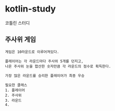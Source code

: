 # kotlin-study
코틀린 스터디

## 주사위 게임

```text
게임은 10라운드로 이루어져있다.

플레이어는 각 라운드마다 주사위 5개를 던지고,
나온 주사위 눈을 합산한 숫자만큼 각 라운드의 점수로 획득한다.

가장 많은 라운드를 승리한 플레이어가 최종 우승

필요한 클래스
1. 플레이어
2. 주사위
3. 라운드
4. 
```
